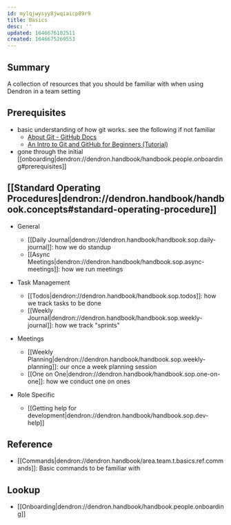 ```yaml
---
id: mylqjwysyy8jwqiaicp89r9
title: Basics
desc: ''
updated: 1646676102511
created: 1646675269553
---
```


## Summary

A collection of resources that you should be familiar with when using Dendron in a team setting

## Prerequisites
- basic understanding of how git works. see the following if not familiar
    - [About Git - GitHub Docs](https://docs.github.com/en/get-started/using-git/about-git)
    - [An Intro to Git and GitHub for Beginners (Tutorial)](https://product.hubspot.com/blog/git-and-github-tutorial-for-beginners)
- gone through the initial [[onboarding|dendron://dendron.handbook/handbook.people.onboarding#prerequisites]]

## [[Standard Operating Procedures|dendron://dendron.handbook/handbook.concepts#standard-operating-procedure]]

- General
    - [[Daily Journal|dendron://dendron.handbook/handbook.sop.daily-journal]]: how we do standup
    - [[Async Meetings|dendron://dendron.handbook/handbook.sop.async-meetings]]: how we run meetings

- Task Management
    - [[Todos|dendron://dendron.handbook/handbook.sop.todos]]: how we track tasks to be done
    - [[Weekly Journal|dendron://dendron.handbook/handbook.sop.weekly-journal]]: how we track "sprints"

- Meetings
    - [[Weekly Planning|dendron://dendron.handbook/handbook.sop.weekly-planning]]: our once a week planning session
    - [[One on One|dendron://dendron.handbook/handbook.sop.one-on-one]]: how we conduct one on ones

- Role Specific
    - [[Getting help for development|dendron://dendron.handbook/handbook.sop.dev-help]]

## Reference
- [[Commands|dendron://dendron.handbook/area.team.t.basics.ref.commands]]: Basic commands to be familiar with

## Lookup
- [[Onboarding|dendron://dendron.handbook/handbook.people.onboarding]]